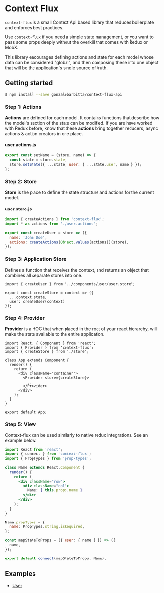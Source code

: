 # Context Flux

`context-flux` is a small Context Api based library that reduces boilerplate and enforces best practices.

Use `context-flux` if you need a simple state management, or you want to pass some props deeply without the overkill that comes with Redux or MobX.

This library encourages defining actions and state for each model whose data can be considered "global", and then composing these into one object that will be the application's single source of truth.

## Getting started

```sh
$ npm install --save gonzalobarbitta/context-flux-api
```


### Step 1: Actions

**Actions** are defined for each model. It contains functions that describe how the model's section of the state can be modified. If you are have worked with Redux before, know that these **actions** bring together reducers, async actions & action creators in one place. 

#### user.actions.js

```js
export const setName = (store, name) => {
  const state = store.state;
  store.setState({ ...state, user: { ...state.user, name } });
};
```

### Step 2: Store

**Store** is the place to define the state structure and actions for the current model.

#### user.store.js

```js
import { createActions } from 'context-flux';
import * as actions from './user.actions';

export const createUser = store => ({
  name: 'John Doe',
  actions: createActions(Object.values(actions))(store),
});
```

### Step 3: Application Store

Defines a function that receives the context, and returns an object that combines all separate stores into one.

```
import { createUser } from "../components/user/user.store";

export const createStore = context => ({
  ...context.state,
  user: createUser(context)
});
```

### Step 4: Provider

 **Provider** is a HOC that when placed in the root of your react hierarchy, will make the state available to the entire application.

```
import React, { Component } from 'react';
import { Provider } from 'context-flux';
import { createStore } from './store';

class App extends Component {
  render() {
    return (
      <div className="container">
        <Provider store={createStore}>
          ...
        </Provider>
      </div>
    );
  }
}

export default App;
```

### Step 5: View

Context-flux can be used similarly to native redux integrations. See an example below.

```jsx
import React from 'react';
import { connect } from 'context-flux';
import { PropTypes } from 'prop-types';

class Name extends React.Component {
  render() {
    return (
      <div className="row">
        <div className="col">
          Name: { this.props.name }
        </div>
      </div>
    );
  }
}

Name.propTypes = {
  name: PropTypes.string.isRequired,
};

const mapStateToProps = ({ user: { name } }) => ({
  name,
});

export default connect(mapStateToProps, Name);
```

## Examples

-   [User](examples)